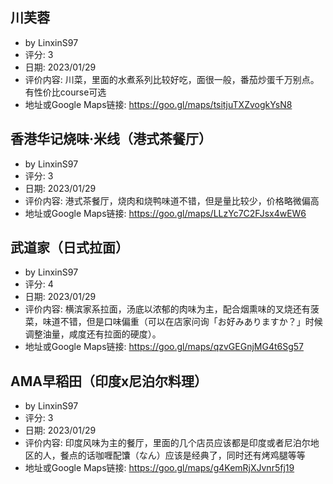 ## 川芙蓉
- by LinxinS97
- 评分: 3
- 日期: 2023/01/29
- 评价内容: 川菜，里面的水煮系列比较好吃，面很一般，番茄炒蛋千万别点。有性价比course可选
- 地址或Google Maps链接: https://goo.gl/maps/tsitjuTXZvogkYsN8


## 香港华记烧味·米线（港式茶餐厅）
- by LinxinS97
- 评分: 3
- 日期: 2023/01/29
- 评价内容: 港式茶餐厅，烧肉和烧鸭味道不错，但是量比较少，价格略微偏高
- 地址或Google Maps链接: https://goo.gl/maps/LLzYc7C2FJsx4wEW6


## 武道家（日式拉面）
- by LinxinS97
- 评分: 4
- 日期: 2023/01/29
- 评价内容: 横滨家系拉面，汤底以浓郁的肉味为主，配合烟熏味的叉烧还有菠菜，味道不错，但是口味偏重（可以在店家问询「お好みありますか？」时候调整油量，咸度还有拉面的硬度）。
- 地址或Google Maps链接: https://goo.gl/maps/qzvGEGnjMG4t6Sg57


## AMA早稻田（印度x尼泊尔料理）
- by LinxinS97
- 评分: 3
- 日期: 2023/01/29
- 评价内容: 印度风味为主的餐厅，里面的几个店员应该都是印度或者尼泊尔地区的人，餐点的话咖喱配馕（なん）应该是经典了，同时还有烤鸡腿等等
- 地址或Google Maps链接: https://goo.gl/maps/g4KemRjXJvnr5fj19